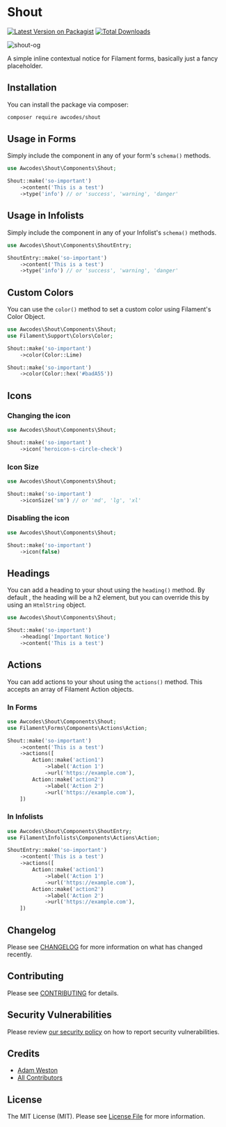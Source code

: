 # Shout

[![Latest Version on Packagist](https://img.shields.io/packagist/v/awcodes/shout.svg?style=flat-square)](https://packagist.org/packages/awcodes/shout)
[![Total Downloads](https://img.shields.io/packagist/dt/awcodes/shout.svg?style=flat-square)](https://packagist.org/packages/awcodes/shout)

![shout-og](https://res.cloudinary.com/aw-codes/image/upload/w_1200,f_auto,q_auto/plugins/shout/awcodes-shout.jpg)

A simple inline contextual notice for Filament forms, basically just a fancy placeholder.

## Installation

You can install the package via composer:

```bash
composer require awcodes/shout
```

## Usage in Forms

Simply include the component in any of your form's `schema()` methods.

```php
use Awcodes\Shout\Components\Shout;

Shout::make('so-important')
    ->content('This is a test')
    ->type('info') // or 'success', 'warning', 'danger'
```

## Usage in Infolists

Simply include the component in any of your Infolist's `schema()` methods.

```php
use Awcodes\Shout\Components\ShoutEntry;

ShoutEntry::make('so-important')
    ->content('This is a test')
    ->type('info') // or 'success', 'warning', 'danger'
```

## Custom Colors

You can use the `color()` method to set a custom color using Filament's Color Object.

```php
use Awcodes\Shout\Components\Shout;
use Filament\Support\Colors\Color;

Shout::make('so-important')
    ->color(Color::Lime)

Shout::make('so-important')
    ->color(Color::hex('#badA55'))
```

## Icons

### Changing the icon

```php
use Awcodes\Shout\Components\Shout;

Shout::make('so-important')
    ->icon('heroicon-s-circle-check')
```

### Icon Size

```php
use Awcodes\Shout\Components\Shout;

Shout::make('so-important')
    ->iconSize('sm') // or 'md', 'lg', 'xl'
```

### Disabling the icon

```php
use Awcodes\Shout\Components\Shout;

Shout::make('so-important')
    ->icon(false)
```

## Headings

You can add a heading to your shout using the `heading()` method. By default , the heading will be a h2 element, but you can override this by using an `HtmlString` object.

```php
use Awcodes\Shout\Components\Shout;

Shout::make('so-important')
    ->heading('Important Notice')
    ->content('This is a test')
```

## Actions

You can add actions to your shout using the `actions()` method. This accepts an array of Filament Action objects.

### In Forms

```php
use Awcodes\Shout\Components\Shout;
use Filament\Forms\Components\Actions\Action;

Shout::make('so-important')
    ->content('This is a test')
    ->actions([
        Action::make('action1')
            ->label('Action 1')
            ->url('https://example.com'),
        Action::make('action2')
            ->label('Action 2')
            ->url('https://example.com'),
    ])
```

### In Infolists

```php
use Awcodes\Shout\Components\ShoutEntry;
use Filament\Infolists\Components\Actions\Action;

ShoutEntry::make('so-important')
    ->content('This is a test')
    ->actions([
        Action::make('action1')
            ->label('Action 1')
            ->url('https://example.com'),
        Action::make('action2')
            ->label('Action 2')
            ->url('https://example.com'),
    ])
```

## Changelog

Please see [CHANGELOG](CHANGELOG.md) for more information on what has changed recently.

## Contributing

Please see [CONTRIBUTING](.github/CONTRIBUTING.md) for details.

## Security Vulnerabilities

Please review [our security policy](../../security/policy) on how to report security vulnerabilities.

## Credits

- [Adam Weston](https://github.com/awcodes)
- [All Contributors](../../contributors)

## License

The MIT License (MIT). Please see [License File](LICENSE.md) for more information.
